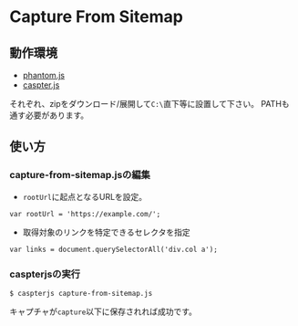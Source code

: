 # Capture From Sitemap

## 動作環境

* [phantom.js](http://phantomjs.org/)
* [caspter.js](http://casperjs.org/)

それぞれ、zipをダウンロード/展開して`C:\`直下等に設置して下さい。
PATHも通す必要があります。

## 使い方

### capture-from-sitemap.jsの編集

* `rootUrl`に起点となるURLを設定。

```
var rootUrl = 'https://example.com/';
```

* 取得対象のリンクを特定できるセレクタを指定

```
var links = document.querySelectorAll('div.col a');
```

### caspterjsの実行

```
$ caspterjs capture-from-sitemap.js
```

キャプチャが`capture`以下に保存されれば成功です。
